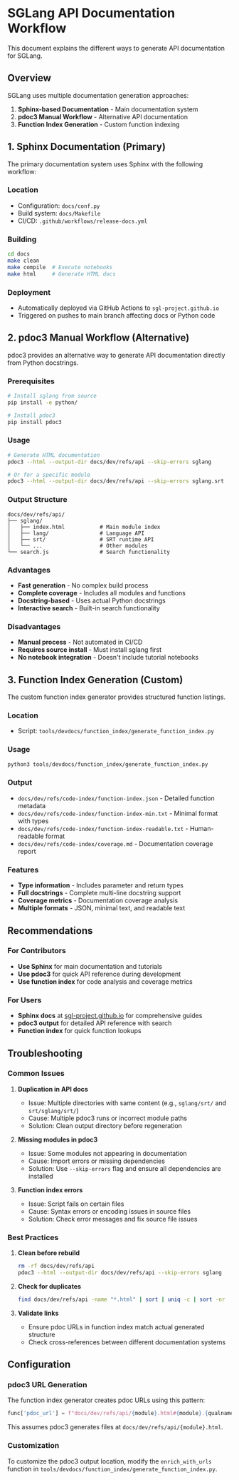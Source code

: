 # SGLang API Documentation Workflow

This document explains the different ways to generate API documentation for SGLang.

## Overview

SGLang uses multiple documentation generation approaches:

1. **Sphinx-based Documentation** - Main documentation system
2. **pdoc3 Manual Workflow** - Alternative API documentation
3. **Function Index Generation** - Custom function indexing

## 1. Sphinx Documentation (Primary)

The primary documentation system uses Sphinx with the following workflow:

### Location
- Configuration: `docs/conf.py`
- Build system: `docs/Makefile`
- CI/CD: `.github/workflows/release-docs.yml`

### Building
```bash
cd docs
make clean
make compile  # Execute notebooks
make html     # Generate HTML docs
```

### Deployment
- Automatically deployed via GitHub Actions to `sgl-project.github.io`
- Triggered on pushes to main branch affecting docs or Python code

## 2. pdoc3 Manual Workflow (Alternative)

pdoc3 provides an alternative way to generate API documentation directly from Python docstrings.

### Prerequisites
```bash
# Install sglang from source
pip install -e python/

# Install pdoc3
pip install pdoc3
```

### Usage
```bash
# Generate HTML documentation
pdoc3 --html --output-dir docs/dev/refs/api --skip-errors sglang

# Or for a specific module
pdoc3 --html --output-dir docs/dev/refs/api --skip-errors sglang.srt
```

### Output Structure
```
docs/dev/refs/api/
├── sglang/
│   ├── index.html           # Main module index
│   ├── lang/                # Language API
│   ├── srt/                 # SRT runtime API
│   └── ...                  # Other modules
└── search.js                # Search functionality
```

### Advantages
- **Fast generation** - No complex build process
- **Complete coverage** - Includes all modules and functions
- **Docstring-based** - Uses actual Python docstrings
- **Interactive search** - Built-in search functionality

### Disadvantages
- **Manual process** - Not automated in CI/CD
- **Requires source install** - Must install sglang first
- **No notebook integration** - Doesn't include tutorial notebooks

## 3. Function Index Generation (Custom)

The custom function index generator provides structured function listings.

### Location
- Script: `tools/devdocs/function_index/generate_function_index.py`

### Usage
```bash
python3 tools/devdocs/function_index/generate_function_index.py
```

### Output
- `docs/dev/refs/code-index/function-index.json` - Detailed function metadata
- `docs/dev/refs/code-index/function-index-min.txt` - Minimal format with types
- `docs/dev/refs/code-index/function-index-readable.txt` - Human-readable format
- `docs/dev/refs/code-index/coverage.md` - Documentation coverage report

### Features
- **Type information** - Includes parameter and return types
- **Full docstrings** - Complete multi-line docstring support
- **Coverage metrics** - Documentation coverage analysis
- **Multiple formats** - JSON, minimal text, and readable text

## Recommendations

### For Contributors
- **Use Sphinx** for main documentation and tutorials
- **Use pdoc3** for quick API reference during development
- **Use function index** for code analysis and coverage metrics

### For Users
- **Sphinx docs** at [sgl-project.github.io](https://sgl-project.github.io) for comprehensive guides
- **pdoc3 output** for detailed API reference with search
- **Function index** for quick function lookups

## Troubleshooting

### Common Issues

1. **Duplication in API docs**
   - Issue: Multiple directories with same content (e.g., `sglang/srt/` and `srt/sglang/srt/`)
   - Cause: Multiple pdoc3 runs or incorrect module paths
   - Solution: Clean output directory before regeneration

2. **Missing modules in pdoc3**
   - Issue: Some modules not appearing in documentation
   - Cause: Import errors or missing dependencies
   - Solution: Use `--skip-errors` flag and ensure all dependencies are installed

3. **Function index errors**
   - Issue: Script fails on certain files
   - Cause: Syntax errors or encoding issues in source files
   - Solution: Check error messages and fix source file issues

### Best Practices

1. **Clean before rebuild**
   ```bash
   rm -rf docs/dev/refs/api
   pdoc3 --html --output-dir docs/dev/refs/api --skip-errors sglang
   ```

2. **Check for duplicates**
   ```bash
   find docs/dev/refs/api -name "*.html" | sort | uniq -c | sort -nr
   ```

3. **Validate links**
   - Ensure pdoc URLs in function index match actual generated structure
   - Check cross-references between different documentation systems

## Configuration

### pdoc3 URL Generation
The function index generator creates pdoc URLs using this pattern:
```python
func['pdoc_url'] = f"docs/dev/refs/api/{module}.html#{module}.{qualname}"
```

This assumes pdoc3 generates files at `docs/dev/refs/api/{module}.html`.

### Customization
To customize the pdoc3 output location, modify the `enrich_with_urls` function in `tools/devdocs/function_index/generate_function_index.py`.
